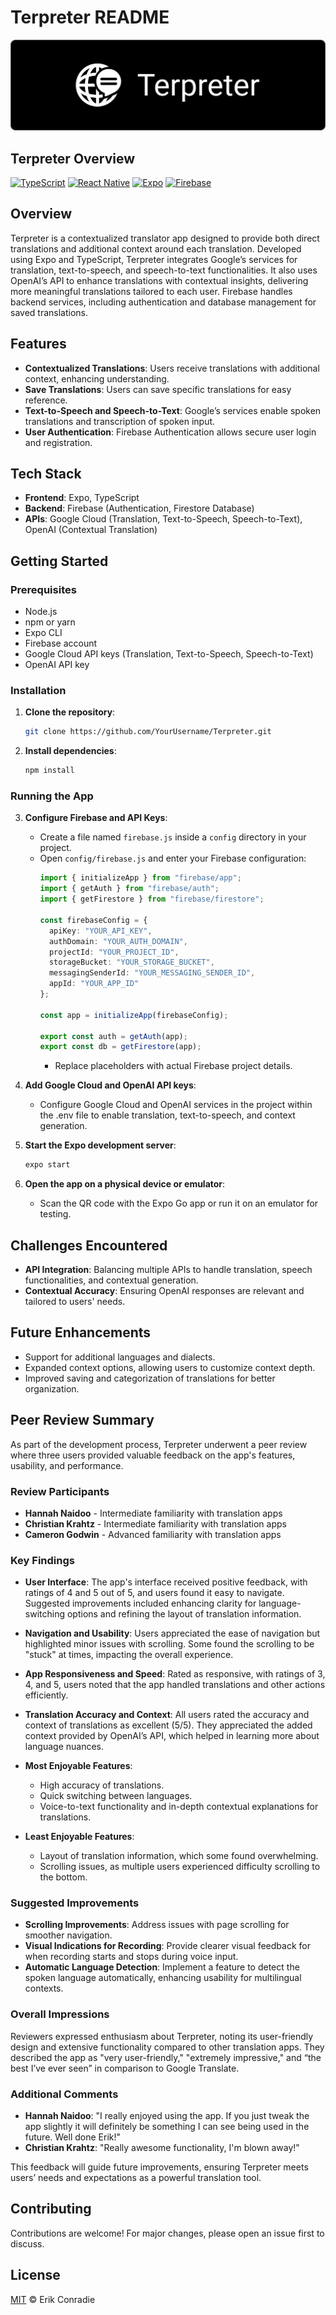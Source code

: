# Terpreter README

![Terpreter_readme](https://github.com/EConradie/DV300_Term4_Project/blob/main/assets/Banner.png?raw=true)

## Terpreter Overview

[![TypeScript](https://img.shields.io/badge/TypeScript-007ACC?style=for-the-badge&logo=typescript&logoColor=white)](https://www.typescriptlang.org/)
[![React Native](https://img.shields.io/badge/React_Native-61DAFB?style=for-the-badge&logo=react&logoColor=white)](https://reactnative.dev/)
[![Expo](https://img.shields.io/badge/Expo-000020?style=for-the-badge&logo=expo&logoColor=white)](https://expo.dev/)
[![Firebase](https://img.shields.io/badge/Firebase-FFCA28?style=for-the-badge&logo=firebase&logoColor=black)](https://firebase.google.com/)

## Overview

Terpreter is a contextualized translator app designed to provide both direct translations and additional context around each translation. Developed using Expo and TypeScript, Terpreter integrates Google’s services for translation, text-to-speech, and speech-to-text functionalities. It also uses OpenAI’s API to enhance translations with contextual insights, delivering more meaningful translations tailored to each user. Firebase handles backend services, including authentication and database management for saved translations.

## Features

- **Contextualized Translations**: Users receive translations with additional context, enhancing understanding.
- **Save Translations**: Users can save specific translations for easy reference.
- **Text-to-Speech and Speech-to-Text**: Google’s services enable spoken translations and transcription of spoken input.
- **User Authentication**: Firebase Authentication allows secure user login and registration.

## Tech Stack

- **Frontend**: Expo, TypeScript
- **Backend**: Firebase (Authentication, Firestore Database)
- **APIs**: Google Cloud (Translation, Text-to-Speech, Speech-to-Text), OpenAI (Contextual Translation)

## Getting Started

### Prerequisites

- Node.js
- npm or yarn
- Expo CLI
- Firebase account
- Google Cloud API keys (Translation, Text-to-Speech, Speech-to-Text)
- OpenAI API key

### Installation

1. **Clone the repository**:
    ```bash
    git clone https://github.com/YourUsername/Terpreter.git
    ```

2. **Install dependencies**:
    ```bash
    npm install
    ```

### Running the App

3. **Configure Firebase and API Keys**:
    - Create a file named `firebase.js` inside a `config` directory in your project.
    - Open `config/firebase.js` and enter your Firebase configuration:
      ```typescript
      import { initializeApp } from "firebase/app";
      import { getAuth } from "firebase/auth";
      import { getFirestore } from "firebase/firestore";

      const firebaseConfig = {
        apiKey: "YOUR_API_KEY",
        authDomain: "YOUR_AUTH_DOMAIN",
        projectId: "YOUR_PROJECT_ID",
        storageBucket: "YOUR_STORAGE_BUCKET",
        messagingSenderId: "YOUR_MESSAGING_SENDER_ID",
        appId: "YOUR_APP_ID"
      };

      const app = initializeApp(firebaseConfig);

      export const auth = getAuth(app);
      export const db = getFirestore(app);
      ```
      - Replace placeholders with actual Firebase project details.

4. **Add Google Cloud and OpenAI API keys**:
    - Configure Google Cloud and OpenAI services in the project within the .env file to enable translation, text-to-speech, and context generation.

5. **Start the Expo development server**:
    ```bash
    expo start
    ```

6. **Open the app on a physical device or emulator**:
    - Scan the QR code with the Expo Go app or run it on an emulator for testing.

## Challenges Encountered

- **API Integration**: Balancing multiple APIs to handle translation, speech functionalities, and contextual generation.
- **Contextual Accuracy**: Ensuring OpenAI responses are relevant and tailored to users' needs.

## Future Enhancements

- Support for additional languages and dialects.
- Expanded context options, allowing users to customize context depth.
- Improved saving and categorization of translations for better organization.

## Peer Review Summary

As part of the development process, Terpreter underwent a peer review where three users provided valuable feedback on the app's features, usability, and performance.

### Review Participants

- **Hannah Naidoo** - Intermediate familiarity with translation apps
- **Christian Krahtz** - Intermediate familiarity with translation apps
- **Cameron Godwin** - Advanced familiarity with translation apps

### Key Findings

- **User Interface**: The app's interface received positive feedback, with ratings of 4 and 5 out of 5, and users found it easy to navigate. Suggested improvements included enhancing clarity for language-switching options and refining the layout of translation information.

- **Navigation and Usability**: Users appreciated the ease of navigation but highlighted minor issues with scrolling. Some found the scrolling to be "stuck" at times, impacting the overall experience.

- **App Responsiveness and Speed**: Rated as responsive, with ratings of 3, 4, and 5, users noted that the app handled translations and other actions efficiently.

- **Translation Accuracy and Context**: All users rated the accuracy and context of translations as excellent (5/5). They appreciated the added context provided by OpenAI’s API, which helped in learning more about language nuances.

- **Most Enjoyable Features**:
  - High accuracy of translations.
  - Quick switching between languages.
  - Voice-to-text functionality and in-depth contextual explanations for translations.

- **Least Enjoyable Features**:
  - Layout of translation information, which some found overwhelming.
  - Scrolling issues, as multiple users experienced difficulty scrolling to the bottom.

### Suggested Improvements

- **Scrolling Improvements**: Address issues with page scrolling for smoother navigation.
- **Visual Indications for Recording**: Provide clearer visual feedback for when recording starts and stops during voice input.
- **Automatic Language Detection**: Implement a feature to detect the spoken language automatically, enhancing usability for multilingual contexts.

### Overall Impressions

Reviewers expressed enthusiasm about Terpreter, noting its user-friendly design and extensive functionality compared to other translation apps. They described the app as "very user-friendly," "extremely impressive," and “the best I’ve ever seen” in comparison to Google Translate.

### Additional Comments

- **Hannah Naidoo**: "I really enjoyed using the app. If you just tweak the app slightly it will definitely be something I can see being used in the future. Well done Erik!"
- **Christian Krahtz**: "Really awesome functionality, I'm blown away!"

This feedback will guide future improvements, ensuring Terpreter meets users’ needs and expectations as a powerful translation tool.


## Contributing

Contributions are welcome! For major changes, please open an issue first to discuss.

## License

[MIT](LICENSE) © Erik Conradie
